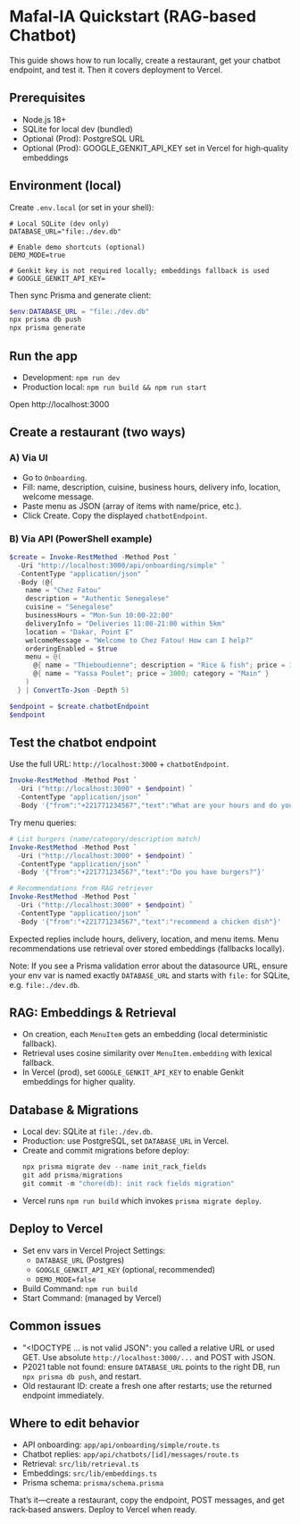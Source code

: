 # Mafal‑IA Quickstart (RAG‑based Chatbot)

This guide shows how to run locally, create a restaurant, get your chatbot endpoint, and test it. Then it covers deployment to Vercel.

## Prerequisites
- Node.js 18+
- SQLite for local dev (bundled)
- Optional (Prod): PostgreSQL URL
- Optional (Prod): GOOGLE_GENKIT_API_KEY set in Vercel for high‑quality embeddings

## Environment (local)
Create `.env.local` (or set in your shell):

```env
# Local SQLite (dev only)
DATABASE_URL="file:./dev.db"

# Enable demo shortcuts (optional)
DEMO_MODE=true

# Genkit key is not required locally; embeddings fallback is used
# GOOGLE_GENKIT_API_KEY=
```

Then sync Prisma and generate client:
```powershell
$env:DATABASE_URL = "file:./dev.db"
npx prisma db push
npx prisma generate
```

## Run the app
- Development: `npm run dev`
- Production local: `npm run build && npm run start`

Open http://localhost:3000

## Create a restaurant (two ways)

### A) Via UI
- Go to `Onboarding`.
- Fill: name, description, cuisine, business hours, delivery info, location, welcome message.
- Paste menu as JSON (array of items with name/price, etc.).
- Click Create. Copy the displayed `chatbotEndpoint`.

### B) Via API (PowerShell example)
```powershell
$create = Invoke-RestMethod -Method Post `
  -Uri "http://localhost:3000/api/onboarding/simple" `
  -ContentType "application/json" `
  -Body (@{
    name = "Chez Fatou"
    description = "Authentic Senegalese"
    cuisine = "Senegalese"
    businessHours = "Mon-Sun 10:00-22:00"
    deliveryInfo = "Deliveries 11:00-21:00 within 5km"
    location = "Dakar, Point E"
    welcomeMessage = "Welcome to Chez Fatou! How can I help?"
    orderingEnabled = $true
    menu = @(
      @{ name = "Thieboudienne"; description = "Rice & fish"; price = 3500; category = "Main" },
      @{ name = "Yassa Poulet"; price = 3000; category = "Main" }
    )
  } | ConvertTo-Json -Depth 5)

$endpoint = $create.chatbotEndpoint
$endpoint
```

## Test the chatbot endpoint
Use the full URL: `http://localhost:3000` + `chatbotEndpoint`.

```powershell
Invoke-RestMethod -Method Post `
  -Uri ("http://localhost:3000" + $endpoint) `
  -ContentType "application/json" `
  -Body '{"from":"+221771234567","text":"What are your hours and do you deliver to Point E?"}'
```

Try menu queries:
```powershell
# List burgers (name/category/description match)
Invoke-RestMethod -Method Post `
  -Uri ("http://localhost:3000" + $endpoint) `
  -ContentType "application/json" `
  -Body '{"from":"+221771234567","text":"Do you have burgers?"}'

# Recommendations from RAG retriever
Invoke-RestMethod -Method Post `
  -Uri ("http://localhost:3000" + $endpoint) `
  -ContentType "application/json" `
  -Body '{"from":"+221771234567","text":"recommend a chicken dish"}'
```

Expected replies include hours, delivery, location, and menu items. Menu recommendations use retrieval over stored embeddings (fallbacks locally).

Note: If you see a Prisma validation error about the datasource URL, ensure your env var is named exactly `DATABASE_URL` and starts with `file:` for SQLite, e.g. `file:./dev.db`.

## RAG: Embeddings & Retrieval
- On creation, each `MenuItem` gets an embedding (local deterministic fallback).
- Retrieval uses cosine similarity over `MenuItem.embedding` with lexical fallback.
- In Vercel (prod), set `GOOGLE_GENKIT_API_KEY` to enable Genkit embeddings for higher quality.

## Database & Migrations
- Local dev: SQLite at `file:./dev.db`.
- Production: use PostgreSQL, set `DATABASE_URL` in Vercel.
- Create and commit migrations before deploy:
  ```powershell
  npx prisma migrate dev --name init_rack_fields
  git add prisma/migrations
  git commit -m "chore(db): init rack fields migration"
  ```
- Vercel runs `npm run build` which invokes `prisma migrate deploy`.

## Deploy to Vercel
- Set env vars in Vercel Project Settings:
  - `DATABASE_URL` (Postgres)
  - `GOOGLE_GENKIT_API_KEY` (optional, recommended)
  - `DEMO_MODE=false`
- Build Command: `npm run build`
- Start Command: (managed by Vercel)

## Common issues
- "<!DOCTYPE ... is not valid JSON": you called a relative URL or used GET. Use absolute `http://localhost:3000/...` and POST with JSON.
- P2021 table not found: ensure `DATABASE_URL` points to the right DB, run `npx prisma db push`, and restart.
- Old restaurant ID: create a fresh one after restarts; use the returned endpoint immediately.

## Where to edit behavior
- API onboarding: `app/api/onboarding/simple/route.ts`
- Chatbot replies: `app/api/chatbots/[id]/messages/route.ts`
- Retrieval: `src/lib/retrieval.ts`
- Embeddings: `src/lib/embeddings.ts`
- Prisma schema: `prisma/schema.prisma`

That’s it—create a restaurant, copy the endpoint, POST messages, and get rack‑based answers. Deploy to Vercel when ready.

